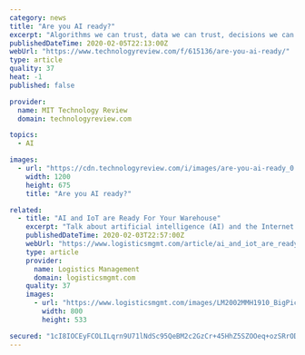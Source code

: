 ```yaml
---
category: news
title: "Are you AI ready?"
excerpt: "Algorithms we can trust, data we can trust, decisions we can trust. The most talked about issues in AI today—deepfakes, bias, explainability, privacy—all have trust as a common denominator. It’s essential for AI adoption: those who forgo trust put their deployments and potentially their brand reputations at risk. EmTech ..."
publishedDateTime: 2020-02-05T22:13:00Z
webUrl: "https://www.technologyreview.com/f/615136/are-you-ai-ready/"
type: article
quality: 37
heat: -1
published: false

provider:
  name: MIT Technology Review
  domain: technologyreview.com

topics:
  - AI

images:
  - url: "https://cdn.technologyreview.com/i/images/are-you-ai-ready_0.jpg?sw=1200&cx=0&cy=0&cw=1920&ch=1080"
    width: 1200
    height: 675
    title: "Are you AI ready?"

related:
  - title: "AI and IoT are Ready For Your Warehouse"
    excerpt: "Talk about artificial intelligence (AI) and the Internet of Things (IoT) in the warehouse, and the room can get quiet very quickly. Are we at that point already? Are these next-generation technologies for real in the warehouse or just a talking point from some “visionary?” Quite simply, yes, we are at the point where AI and IoT are real for ..."
    publishedDateTime: 2020-02-03T22:57:00Z
    webUrl: "https://www.logisticsmgmt.com/article/ai_and_iot_are_ready_for_your_warehouse"
    type: article
    provider:
      name: Logistics Management
      domain: logisticsmgmt.com
    quality: 37
    images:
      - url: "https://www.logisticsmgmt.com/images/LM2002MMH1910_BigPic_SmartphoneLogOn2__Main200.jpg"
        width: 800
        height: 533

secured: "1cI8IOCEyFCOLILqrn9U71lNdSc95QeBM2c2GzCr+45HhZ5SZOOeq+ozSRrODX/ztrUjMko112cTCf0hrUT5MQH7jPTmUxCSWzpFmT6JJdA7SiyK2E+tUS9MqqknEr0uiya1wkCGAyRCwZpxrfsROs9TV8ABAaESmdp5IS6i6KeiHNQA3Zf93dOC0hOIX2oJLdsEM9OmpP058RZBHQUTKPXJ+fg5onxZxSjz0nYc4d7TG2b2i0KOzVSaN75o3pmyNIiueP37D1rR2Uy1GPsVgKEF2jU/C6Kc2AvpUXYXKNwhU/KZYajV2LGbEOyV9DOUMYpmOg5/ErHG3xlm6FIqVLAYEumhtQaL7T0wst79IwoQYLnad9p3Iyh9uhlfeRtxhog0C7smC4dSDLKHL05SZm8ns7Bh2GsWkaCClS/XRYpBJKE/BBSOkP2FX5vdBLfCADk7gZ01WI74NdIiNn/3s+e71IImLTAOi7HeBR5YKfw=;2Tg/XllzWEd1k3SusIqHbg=="
---
```


